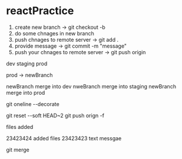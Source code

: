 # reactPractice

1. create new branch -> git checkout -b <branchName>
2. do some chnages in new branch
3. push chnages to remote server -> git add .
4. provide message -> git commit -m "message"
5. push your chnages to remote server -> git push origin <branchName>

dev
staging
prod

prod -> newBranch

newBranch merge into dev
nweBranch merge into staging
newBranch merge into prod

git oneline --decorate

git reset --soft HEAD~2
git push orign <branchName> -f

files added

23423424 added files
23423423 text messgae

git merge <branchName>
